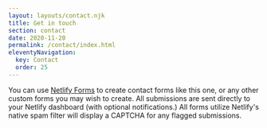 ```yaml
---
layout: layouts/contact.njk
title: Get in touch
section: contact
date: 2020-11-20 
permalink: /contact/index.html
eleventyNavigation:
  key: Contact
  order: 25
---
```

You can use [Netlify Forms](https://www.netlify.com/docs/form-handling/) to create contact forms like this one, or any other custom forms you may wish to create. All submissions are sent directly to your Netlify dashboard (with optional notifications.) All forms utilize Netlify's native spam filter will display a CAPTCHA for any flagged submissions.
